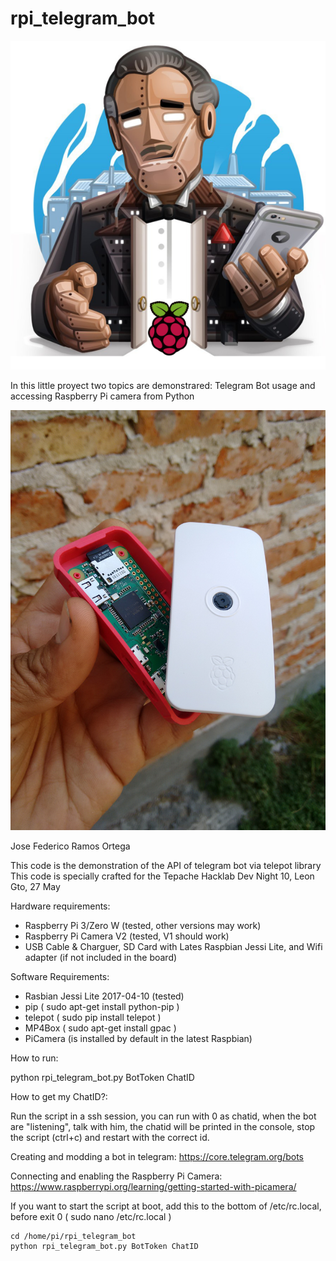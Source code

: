 # rpi_telegram_bot

![Raspberry Pi dissasembled](photos/fatherbot_pi.png "Fatherbot with Pi")

In this little proyect two topics are demonstrared: Telegram Bot usage and accessing Raspberry Pi camera from Python

![Raspberry Pi dissasembled](photos/IMG_20170513_163600745.jpg "Raspberry Pi Zero W with camera and case")

Jose Federico Ramos Ortega

This code is the demonstration of the API of telegram bot via telepot library
This code is specially crafted for the Tepache Hacklab Dev Night 10, Leon Gto, 27 May

Hardware requirements:
- Raspberry Pi 3/Zero W (tested, other versions may work)
- Raspberry Pi Camera V2 (tested, V1 should work)
- USB Cable & Charguer, SD Card with Lates Raspbian Jessi Lite, and Wifi adapter (if not included in the board)

Software Requirements:
- Rasbian Jessi Lite 2017-04-10 (tested)
- pip ( sudo apt-get install python-pip )
- telepot ( sudo pip install telepot )
- MP4Box ( sudo apt-get install gpac )
- PiCamera (is installed by default in the latest Raspbian)

How to run:

python rpi_telegram_bot.py BotToken ChatID

How to get my ChatID?:

Run the script in a ssh session, you can run with 0 as chatid, when the bot are "listening", talk with him, the chatid will be
printed in the console, stop the script (ctrl+c) and restart with the correct id.

Creating and modding a bot in telegram:
https://core.telegram.org/bots

Connecting and enabling the Raspberry Pi Camera:
https://www.raspberrypi.org/learning/getting-started-with-picamera/


If you want to start the script at boot, add this to the bottom of /etc/rc.local, before exit 0 ( sudo nano /etc/rc.local )
```
cd /home/pi/rpi_telegram_bot
python rpi_telegram_bot.py BotToken ChatID
```
